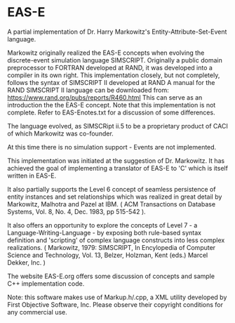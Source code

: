 # EAS-E
A partial implementation of Dr. Harry Markowitz's Entity-Attribute-Set-Event language.

Markowitz originally realized the EAS-E concepts when evolving the discrete-event simulation language SIMSCRIPT. 
Originally a public domain preprocessor to FORTRAN developed at RAND, it was developed into a compiler in its own right.
This implementation closely, but not completely, follows the syntax of SIMSCRIPT II developed at RAND
A manual for the RAND SIMSCRIPT II language can be downloaded from: https://www.rand.org/pubs/reports/R460.html
This can serve as an introduction the the EAS-E concept. Note that this implementation is not complete.
Refer to EAS-Enotes.txt for a discussion of some differences.

The language evolved, as SIMSCRipt ii.5 to be a proprietary product of CACI of which Markowitz was co-founder.

At this time there is no simulation support - Events are not implemented.

This implementation was initiated at the suggestion of Dr. Markowitz.
It has achieved the goal of implementing a translator of EAS-E to 'C' which is itself written in EAS-E.

It also partially supports the Level 6 concept of seamless persistence of entity instances and set relationships which was realized in great detail by Markowitz, Malhotra and Pazel at IBM.
( ACM Transactions on Database Systems, Vol. 8, No. 4, Dec. 1983, pp 515-542 ).

It also offers an opportunity to explore the concepts of Level 7 - a Language-Writing-Language - by exposing both rule-based syntax definition and 'scripting' of complex language constructs into less complex realizations.
( Markowitz, 1979: SIMSCRIPT, In Encylopedia of Computer Science and Technology, Vol. 13, Belzer, Holzman, Kent (eds.) Marcel Dekker, Inc. )

The website EAS-E.org offers some discussion of concepts and sample C++ implementation code.

Note: this software makes use of Markup.h/.cpp, a XML utility developed by First Objective Software, Inc.
Please observe their copyright conditions for any commercial use.
